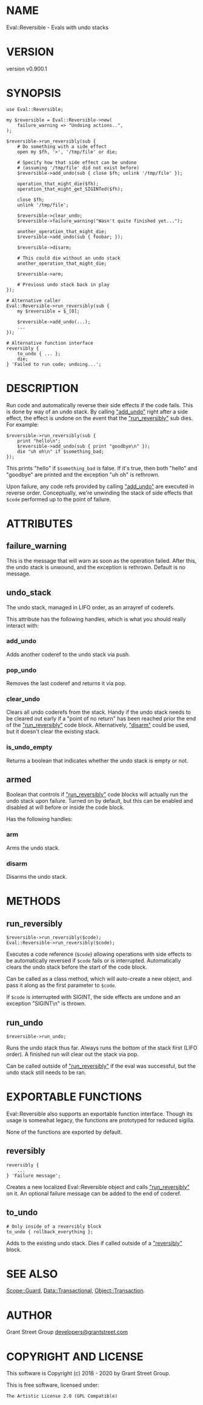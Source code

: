 # NAME

Eval::Reversible - Evals with undo stacks

# VERSION

version v0.900.1

# SYNOPSIS

    use Eval::Reversible;

    my $reversible = Eval::Reversible->new(
        failure_warning => "Undoing actions..",
    );

    $reversible->run_reversibly(sub {
        # Do something with a side effect
        open my $fh, '>', '/tmp/file' or die;

        # Specify how that side effect can be undone
        # (assuming '/tmp/file' did not exist before)
        $reversible->add_undo(sub { close $fh; unlink '/tmp/file' });

        operation_that_might_die($fh);
        operation_that_might_get_SIGINTed($fh);

        close $fh;
        unlink '/tmp/file';

        $reversible->clear_undo;
        $reversible->failure_warning("Wasn't quite finished yet...");

        another_operation_that_might_die;
        $reversible->add_undo(sub { foobar; });

        $reversible->disarm;

        # This could die without an undo stack
        another_operation_that_might_die;

        $reversible->arm;

        # Previous undo stack back in play
    });

    # Alternative caller
    Eval::Reversible->run_reversibly(sub {
        my $reversible = $_[0];

        $reversible->add_undo(...);
        ...
    });

    # Alternative function interface
    reversibly {
        to_undo { ... };
        die;
    } 'Failed to run code; undoing...';

# DESCRIPTION

Run code and automatically reverse their side effects if the code fails.  This is done by
way of an undo stack.  By calling ["add\_undo"](#add_undo) right after a side effect, the effect is
undone on the event that the ["run\_reversibly"](#run_reversibly) sub dies.  For example:

    $reversible->run_reversibly(sub {
        print "hello\n";
        $reversible->add_undo(sub { print "goodbye\n" });
        die "uh oh\n" if $something_bad;
    });

This prints "hello" if `$something_bad` is false.  If it's true, then both "hello" and
"goodbye" are printed and the exception "uh oh" is rethrown.

Upon failure, any code refs provided by calling ["add\_undo"](#add_undo) are executed in reverse
order.  Conceptually, we're unwinding the stack of side effects that `$code` performed
up to the point of failure.

# ATTRIBUTES

## failure\_warning

This is the message that will warn as soon as the operation failed.  After this, the undo
stack is unwound, and the exception is rethrown.  Default is no message.

## undo\_stack

The undo stack, managed in LIFO order, as an arrayref of coderefs.

This attribute has the following handles, which is what you should really interact with:

### add\_undo

Adds another coderef to the undo stack via push.

### pop\_undo

Removes the last coderef and returns it via pop.

### clear\_undo

Clears all undo coderefs from the stack.  Handy if the undo stack needs to be cleared out
early if a "point of no return" has been reached prior the end of the ["run\_reversibly"](#run_reversibly)
code block.  Alternatively, ["disarm"](#disarm) could be used, but it doesn't clear the existing
stack.

### is\_undo\_empty

Returns a boolean that indicates whether the undo stack is empty or not.

## armed

Boolean that controls if ["run\_reversibly"](#run_reversibly) code blocks will actually run the undo stack
upon failure.  Turned on by default, but this can be enabled and disabled at will before
or inside the code block.

Has the following handles:

### arm

Arms the undo stack.

### disarm

Disarms the undo stack.

# METHODS

## run\_reversibly

    $reversible->run_reversibly($code);
    Eval::Reversible->run_reversibly($code);

Executes a code reference (`$code`) allowing operations with side effects to be
automatically reversed if `$code` fails or is interrupted.  Automatically clears the
undo stack before the start of the code block.

Can be called as a class method, which will auto-create a new object, and pass it along
as the first parameter to `$code`.

If `$code` is interrupted with SIGINT, the side effects are undone and an
exception "SIGINT\\n" is thrown.

## run\_undo

    $reversible->run_undo;

Runs the undo stack thus far.  Always runs the bottom of the stack first (LIFO order).  A
finished run will clear out the stack via pop.

Can be called outside of ["run\_reversibly"](#run_reversibly) if the eval was successful, but the undo
stack still needs to be ran.

# EXPORTABLE FUNCTIONS

Eval::Reversible also supports an exportable function interface.  Though its usage is
somewhat legacy, the functions are prototyped for reduced sigilla.

None of the functions are exported by default.

## reversibly

    reversibly {
        ...
    } 'Failure message';

Creates a new localized Eval::Reversible object and calls ["run\_reversibly"](#run_reversibly) on it.  An
optional failure message can be added to the end of coderef.

## to\_undo

    # Only inside of a reversibly block
    to_undo { rollback_everything };

Adds to the existing undo stack.  Dies if called outside of a ["reversibly"](#reversibly) block.

# SEE ALSO

[Scope::Guard](https://metacpan.org/pod/Scope%3A%3AGuard), [Data::Transactional](https://metacpan.org/pod/Data%3A%3ATransactional), [Object::Transaction](https://metacpan.org/pod/Object%3A%3ATransaction).

# AUTHOR

Grant Street Group <developers@grantstreet.com>

# COPYRIGHT AND LICENSE

This software is Copyright (c) 2018 - 2020 by Grant Street Group.

This is free software, licensed under:

    The Artistic License 2.0 (GPL Compatible)
